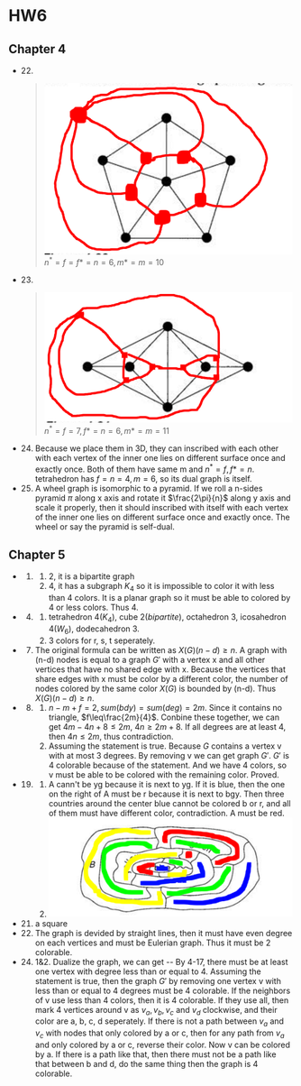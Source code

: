 # HW6
## Chapter 4
  - 22.  
      >  ![4-22](4-22.png "4-22")
      >  $n^*=f=f*=n=6, m*=m=10$
  - 23.  
      >  ![4-23](4-23.png "4-23")
      >  $n^*=f=7, f*=n=6, m*=m=11$
  - 24. 
        Because we place them in 3D, they can inscribed with each other with each vertex of the inner one lies on different surface once and exactly once. Both of them have same m and $n^*=f, f*=n$. tetrahedron has $f=n=4,m=6$, so its dual graph is itself.
  - 25. 
        A wheel graph is isomorphic to a pyramid. If we roll a n-sides pyramid $\pi$ along x axis and rotate it $\frac{2\pi}{n}$ along y axis and scale it properly, then it should inscribed with itself with each vertex of the inner one lies on different surface once and exactly once. The wheel or say the pyramid is self-dual.
## Chapter 5
  - 1.  
        1. 2, it is a bipartite graph
        2. 4, it has a subgraph $K_4$ so it is impossible to color it with less than 4 colors. It is a planar graph so it must be able to colored by 4 or less colors. Thus 4.
  - 4.  
        1. tetrahedron 4($K_4$), cube 2($bipartite$), octahedron 3, icosahedron 4($W_6$), dodecahedron 3.
        2. 3 colors for r, s, t seperately.
  - 7. 
        The original formula can be written as $X(G)(n-d)\geq n$. A graph with (n-d) nodes is equal to a graph $G'$ with a vertex x and all other vertices that have no shared edge with x. Because the vertices that share edges with x must be color by a different color, the number of nodes colored by the same color $X(G)$ is bounded by (n-d). Thus $X(G)(n-d)\geq n$.
  - 8.  
        1. $n-m+f=2, sum(bdy)=sum(deg)=2m$. Since it contains no triangle, $f\leq\frac{2m}{4}$. Conbine these together, we can get $4m-4n+8\leq 2m$, $4n\geq 2m+8$. If all degrees are at least 4, then $4n\leq 2m$, thus contradiction.
        2. Assuming the statement is true. Because $G$ contains a vertex v with at most 3 degrees. By removing v we can get graph $G'$. $G'$ is 4 colorable because of the statement. And we have 4 colors, so v must be able to be colored with the remaining color. Proved.
  - 19. 
        1. A cann't be yg because it is next to yg. If it is blue, then the one on the right of A must be r because it is next to bgy. Then three countries around the center blue cannot be colored b or r, and all of them must have different color, contradiction. A must be red.
        2. ![5-19](5-19.png "5-19")
  - 21. a square
  - 22. The graph is devided by straight lines, then it must have even degree on each vertices and must be Eulerian graph. Thus it must be 2 colorable.
  - 24. 
        1&2. Dualize the graph, we can get -- By 4-17, there must be at least one vertex with degree less than or equal to 4. Assuming the statement is true, then the graph $G'$ by removing one vertex v with less than or equal to 4 degrees must be 4 colorable. If the neighbors of v use less than 4 colors, then it is 4 colorable. If they use all, then mark 4 vertices around v as $v_a, v_b, v_c$ and $v_d$ clockwise, and their color are a, b, c, d seperately. If there is not a path between $v_a$ and $v_c$ with nodes that only colored by a or c, then for any path from $v_a$ and only colored by a or c, reverse their color. Now v can be colored by a. If there is a path like that, then there must not be a path like that between b and d, do the same thing then the graph is 4 colorable.